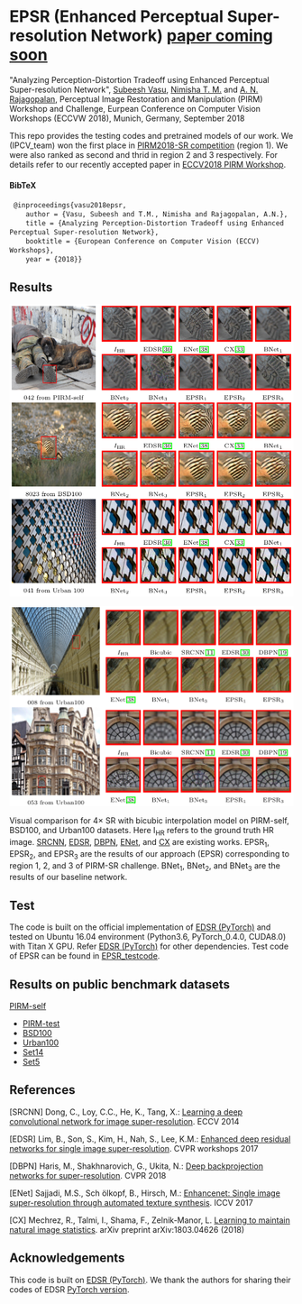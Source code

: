 # EPSR (Enhanced Perceptual Super-resolution Network) [paper coming soon]()


"Analyzing Perception-Distortion Tradeoff using Enhanced Perceptual Super-resolution Network", [Subeesh Vasu](https://subeeshvasu.github.io), [Nimisha T. M.](https://nimiiit.github.io/) and [A. N. Rajagopalan](http://www.ee.iitm.ac.in/~raju/), Perceptual Image Restoration and Manipulation (PIRM) Workshop and Challenge, Eurpean Conference on Computer Vision Workshops (ECCVW 2018), Munich, Germany, September 2018


This repo provides the testing codes and pretrained models of our work. We (IPCV_team) won the first place in [PIRM2018-SR competition](https://www.pirm2018.org/PIRM-SR.html) (region 1). We were also ranked as second and thrid in region 2 and 3 respectively. For details refer to our recently accepted paper in [ECCV2018 PIRM Workshop](https://pirm2018.org/).

#### BibTeX
 
     @inproceedings{vasu2018epsr,
        author = {Vasu, Subeesh and T.M., Nimisha and Rajagopalan, A.N.},
        title = {Analyzing Perception-Distortion Tradeoff using Enhanced Perceptual Super-resolution Network},
        booktitle = {European Conference on Computer Vision (ECCV) Workshops},
        year = {2018}}
## Results     
<p align="center">
<img src="results/example_results.png">
</p>

<p align="center">
<img src="results/example_results2.png">
</p>

Visual comparison for 4× SR with bicubic interpolation model on PIRM-self, BSD100, and Urban100 datasets. Here I<sub>HR</sub> refers to the ground truth HR image. [SRCNN](http://mmlab.ie.cuhk.edu.hk/projects/SRCNN.html), [EDSR](http://openaccess.thecvf.com/content_cvpr_2017_workshops/w12/papers/Lim_Enhanced_Deep_Residual_CVPR_2017_paper.pdf), [DBPN](http://openaccess.thecvf.com/content_cvpr_2018/papers/Haris_Deep_Back-Projection_Networks_CVPR_2018_paper.pdf), [ENet](http://openaccess.thecvf.com/content_ICCV_2017/papers/Sajjadi_EnhanceNet_Single_Image_ICCV_2017_paper.pdf), and [CX](https://arxiv.org/pdf/1803.04626.pdf) are existing works. EPSR<sub>1</sub>, EPSR<sub>2</sub>, and EPSR<sub>3</sub> are the results of our approach (EPSR) corresponding to region 1, 2, and 3 of PIRM-SR challenge. BNet<sub>1</sub>, BNet<sub>2</sub>, and BNet<sub>3</sub> are the results of our baseline network. 

## Test
The code is built on the official implementation of [EDSR (PyTorch)](https://github.com/thstkdgus35/EDSR-PyTorch) and tested on Ubuntu 16.04 environment (Python3.6, PyTorch_0.4.0, CUDA8.0) with Titan X GPU. Refer [EDSR (PyTorch)](https://github.com/thstkdgus35/EDSR-PyTorch) for other dependencies. Test code of EPSR can be found in [EPSR_testcode](https://github.com/subeeshvasu/2018_subeesh_epsr_eccvw/tree/master/EPSR_testcode).

## Results on public benchmark datasets

[PIRM-self](https://drive.google.com/file/d/1ottkNHZpSYBk9gMrc1T_iCHdMsQsIKAy/view?usp=sharing)
- [PIRM-test](https://drive.google.com/file/d/1OngQfvbpVXCFDHNZhZMAMGjTSVNAfkOb/view?usp=sharing) 
- [BSD100](https://drive.google.com/file/d/12ABqYLYcIhCuYJkMs4HANarjj-OxzWQ2/view?usp=sharing) 
- [Urban100](https://drive.google.com/file/d/1vgjberya6rYcYq7sTW-DsVOnadqvVYNM/view?usp=sharing) 
- [Set14](https://drive.google.com/file/d/1FxlVy93o8ZbrCKtqYo8hkk5F4Vx9vRA9/view?usp=sharing) 
- [Set5](https://drive.google.com/file/d/1I08xKTumupde5BNTEN_e7kJZTLbQeYnJ/view?usp=sharing)

## References

[SRCNN] Dong, C., Loy, C.C., He, K., Tang, X.: [Learning a deep convolutional network for image super-resolution](http://mmlab.ie.cuhk.edu.hk/projects/SRCNN.html). ECCV 2014

[EDSR] Lim, B., Son, S., Kim, H., Nah, S., Lee, K.M.: [Enhanced deep residual networks for single image super-resolution](http://openaccess.thecvf.com/content_cvpr_2017_workshops/w12/papers/Lim_Enhanced_Deep_Residual_CVPR_2017_paper.pdf). CVPR workshops 2017

[DBPN] Haris, M., Shakhnarovich, G., Ukita, N.: [Deep backprojection networks for super-resolution](http://openaccess.thecvf.com/content_cvpr_2018/papers/Haris_Deep_Back-Projection_Networks_CVPR_2018_paper.pdf). CVPR 2018

[ENet] Sajjadi, M.S., Sch ̈olkopf, B., Hirsch, M.: [Enhancenet: Single image super-resolution through automated texture synthesis](http://openaccess.thecvf.com/content_ICCV_2017/papers/Sajjadi_EnhanceNet_Single_Image_ICCV_2017_paper.pdf). ICCV 2017

[CX] Mechrez, R., Talmi, I., Shama, F., Zelnik-Manor, L. [Learning to maintain natural image statistics](https://arxiv.org/pdf/1803.04626.pdf). arXiv preprint arXiv:1803.04626 (2018)

## Acknowledgements
This code is built on [EDSR (PyTorch)](https://github.com/thstkdgus35/EDSR-PyTorch). We thank the authors for sharing their codes of EDSR [PyTorch version](https://github.com/thstkdgus35/EDSR-PyTorch).

